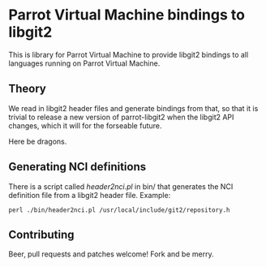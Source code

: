 # Parrot Virtual Machine bindings to libgit2

This is library for Parrot Virtual Machine to provide libgit2 bindings to all
languages running on Parrot Virtual Machine.

## Theory

We read in libgit2 header files and generate bindings from that, so that it is
trivial to release a new version of parrot-libgit2 when the libgit2 API changes,
which it will for the forseable future.

Here be dragons.

## Generating NCI definitions

There is a script called *header2nci.pl* in bin/ that generates the NCI
definition file from a libgit2 header file. Example:

    perl ./bin/header2nci.pl /usr/local/include/git2/repository.h

## Contributing

Beer, pull requests and patches welcome! Fork and be merry.
